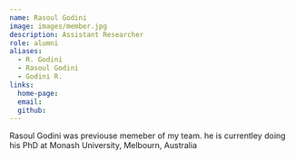 ```yaml
---
name: Rasoul Godini
image: images/member.jpg
description: Assistant Researcher
role: alumni
aliases:
  - R. Godini
  - Rasoul Godini
  - Godini R.
links:
  home-page: 
  email: 
  github: 
---
```


Rasoul Godini was previouse memeber of my team. he is currentley doing his PhD at Monash University, Melbourn, Australia

